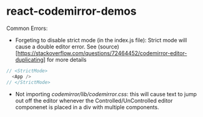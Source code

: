 # react-codemirror-demos

Common Errors:

- Forgeting to disable strict mode (in the index.js file): Strict mode will cause a double editor error. See (source)[https://stackoverflow.com/questions/72464452/codemirror-editor-duplicating] for more details

```javascript
// <StrictMode>
  <App />
// </StrictMode>
```

- Not importing _codemirror/lib/codemirror.css_: this will cause text to jump out off the editor whenever the Controlled/UnControlled editor componenet is placed in a div with multiple components.
